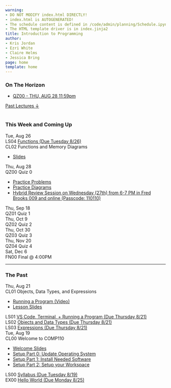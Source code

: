 ```yaml
---
warning:
- DO NOT MODIFY index.html DIRECTLY!
- index.html is AUTOGENERATED! 
- The schedule content is defined in /code/admin/planning/Schedule.ipynb
- The HTML template driver is in index.jinja2
title: Introduction to Programming
author:
- Kris Jordan
- Ezri White
- Claire Helms
- Jessica Bring
page: home
template: home
---
```


<div class="link-page pt-4">
<div class="row">

<!-- Horizon Box/Column -->
<div class="col-lg-4 col-md-12 col-md-1 order-lg-3 pt-5"> 
<div class="horizon-box mb-3">
<h3 class="header text-center pt-2">On The Horizon</h3><ul class="list-unstyled d-flexpx-sm-5 px-md-5 px-lg-0 flex-wrap justify-content-center justify-content-md-between justify-content-lg-center align-items-center"><li class="horizon-item"><a href="/resources/practice/practice-problems.html">QZ00 - THU, AUG 28 11:59pm</a></li></ul></div>
<div class="past-link">
<a href="#past">
<div class="past-btn">
<div class="text-center align-middle past-text">Past Lectures <span class="down-arrow">&darr;</span></div>
</div>
</a>
</div>
</div>

<!-- Agenda Box/Column -->
<div class="col-lg-8 col-md-12 order-sm-2 order-lg-1 itinerary-col itinerary">
<div>
<!-- Allows us to smooth scroll to This Week and Coming Up section -->
<div id="latest" class="pb-3"></div>
<br>
<!-- Current Week and Future -->
<h3 class="header">This Week and Coming Up</h3></div><div data-type="lecture" data-date="2025-08-26" class="row itinerary-row py-2">
<div class="date col-md-2">Tue, Aug 26</div>
<div class="plans col-md-9"><div class="plan Lesson">
<span class="kind">LS04 </span><span class="title"><a href="https://www.gradescope.com/">Functions (Due Tuesday 8/26)</a></span></div><div class="plan Class">
<span class="kind">CL02 </span><span class="title">Functions and Memory Diagrams</span>
<ul class="links"><li class="link"><a href="/static/slides/CL02.pdf">Slides</a></li>
</ul></div></div>
</div><div data-type="lecture" data-date="2025-08-28" class="row itinerary-row py-2">
<div class="date col-md-2">Thu, Aug 28</div>
<div class="plans col-md-9"><div class="plan Quiz">
<span class="kind">QZ00 </span><span class="title">Quiz 0</span>
<ul class="links"><li class="link"><a href="/resources/practice/practice-problems.html">Practice Problems</a></li>
<li class="link"><a href="/resources/practice/MemDiagrams.html">Practice Diagrams</a></li>
<li class="link"><a href="https://unc.zoom.us/j/92091104288?pwd=ujQhPMBhLadgFLx5WKeoqoPtUh6awd.1">Hybrid Review Session on Wednesday (27th) from 6-7 PM in Fred Brooks 009 and online (Passcode: 110110)</a></li>
</ul></div></div>
</div><div data-type="lecture" data-date="2025-09-18" class="row itinerary-row py-2">
<div class="date col-md-2">Thu, Sep 18</div>
<div class="plans col-md-9"><div class="plan Quiz">
<span class="kind">QZ01 </span><span class="title">Quiz 1</span></div></div>
</div><div data-type="lecture" data-date="2025-10-09" class="row itinerary-row py-2">
<div class="date col-md-2">Thu, Oct 9</div>
<div class="plans col-md-9"><div class="plan Quiz">
<span class="kind">QZ02 </span><span class="title">Quiz 2</span></div></div>
</div><div data-type="lecture" data-date="2025-10-30" class="row itinerary-row py-2">
<div class="date col-md-2">Thu, Oct 30</div>
<div class="plans col-md-9"><div class="plan Quiz">
<span class="kind">QZ03 </span><span class="title">Quiz 3</span></div></div>
</div><div data-type="lecture" data-date="2025-11-20" class="row itinerary-row py-2">
<div class="date col-md-2">Thu, Nov 20</div>
<div class="plans col-md-9"><div class="plan Quiz">
<span class="kind">QZ04 </span><span class="title">Quiz 4</span></div></div>
</div><div data-type="lecture" data-date="2025-12-06" class="row itinerary-row py-2">
<div class="date col-md-2">Sat, Dec 6</div>
<div class="plans col-md-9"><div class="plan Final">
<span class="kind">FN00 </span><span class="title">Final @ 4:00PM</span></div></div>
</div><!-- The Past section --><div id='past' class="pb-2"></div>
<hr>
<h3 class="header pt-3">The Past</h3><div data-type="lecture" data-date="2025-08-21" class="row itinerary-row py-2">
<div class="date col-md-2">Thu, Aug 21</div>
<div class="plans col-md-9"><div class="plan Class">
<span class="kind">CL01 </span><span class="title">Objects, Data Types, and Expressions</span>
<ul class="links"><li class="link"><a href="https://youtu.be/M1FeIzICA9A">Running a Program (Video)</a></li>
<li class="link"><a href="/static/slides/CL01.pdf">Lesson Slides</a></li>
</ul></div><div class="plan Lesson">
<span class="kind">LS01 </span><span class="title"><a href="https://www.gradescope.com/">VS Code, Terminal, + Running a Program (Due Thursday 8/21)</a></span></div><div class="plan Lesson">
<span class="kind">LS02 </span><span class="title"><a href="https://www.gradescope.com/">Objects and Data Types (Due Thursday 8/21)</a></span></div><div class="plan Lesson">
<span class="kind">LS03 </span><span class="title"><a href="https://www.gradescope.com/">Expressions (Due Thursday 8/21)</a></span></div></div>
</div><div data-type="lecture" data-date="2025-08-19" class="row itinerary-row py-2">
<div class="date col-md-2">Tue, Aug 19</div>
<div class="plans col-md-9"><div class="plan Class">
<span class="kind">CL00 </span><span class="title">Welcome to COMP110</span>
<ul class="links"><li class="link"><a href="/static/slides/CL00.pdf">Welcome Slides</a></li>
<li class="link"><a href="/resources/setup/os-update.html">Setup Part 0: Update Operating System</a></li>
<li class="link"><a href="/resources/setup/software.html">Setup Part 1: Install Needed Software</a></li>
<li class="link"><a href="/resources/setup/workspace.html">Setup Part 2: Setup your Workspace</a></li>
</ul></div><div class="plan Lesson">
<span class="kind">LS00 </span><span class="title"><a href="https://www.gradescope.com/">Syllabus (Due Tuesday 8/19)</a></span></div><div class="plan Exercise">
<span class="kind">EX00 </span><span class="title"><a href="/exercises/ex00_hello_world.html">Hello World (Due Monday 8/25)</a></span></div></div>
</div></div>
</div>